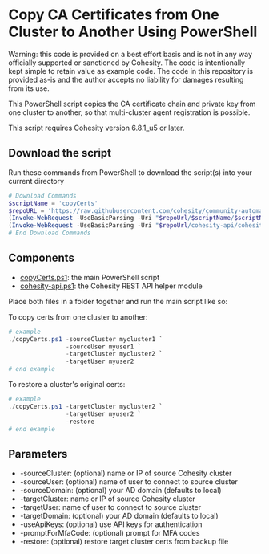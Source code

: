 # Copy CA Certificates from One Cluster to Another Using PowerShell

Warning: this code is provided on a best effort basis and is not in any way officially supported or sanctioned by Cohesity. The code is intentionally kept simple to retain value as example code. The code in this repository is provided as-is and the author accepts no liability for damages resulting from its use.

This PowerShell script copies the CA certificate chain and private key from one cluster to another, so that multi-cluster agent registration is possible.

This script requires Cohesity version 6.8.1_u5 or later.

## Download the script

Run these commands from PowerShell to download the script(s) into your current directory

```powershell
# Download Commands
$scriptName = 'copyCerts'
$repoURL = 'https://raw.githubusercontent.com/cohesity/community-automation-samples/main/powershell'
(Invoke-WebRequest -UseBasicParsing -Uri "$repoUrl/$scriptName/$scriptName.ps1").content | Out-File "$scriptName.ps1"; (Get-Content "$scriptName.ps1") | Set-Content "$scriptName.ps1"
(Invoke-WebRequest -UseBasicParsing -Uri "$repoUrl/cohesity-api/cohesity-api.ps1").content | Out-File cohesity-api.ps1; (Get-Content cohesity-api.ps1) | Set-Content cohesity-api.ps1
# End Download Commands
```

## Components

* [copyCerts.ps1](https://raw.githubusercontent.com/cohesity/community-automation-samples/main/powershell/copyCerts/copyCerts.ps1): the main PowerShell script
* [cohesity-api.ps1](https://raw.githubusercontent.com/cohesity/community-automation-samples/main/powershell/cohesity-api/cohesity-api.ps1): the Cohesity REST API helper module

Place both files in a folder together and run the main script like so:

To copy certs from one cluster to another:

```powershell
# example
./copyCerts.ps1 -sourceCluster mycluster1 `
                -sourceUser myuser1 `
                -targetCluster mycluster2 `
                -targetUser myuser2
# end example
```

To restore a cluster's original certs:

```powershell
# example
./copyCerts.ps1 -targetCluster mycluster2 `
                -targetUser myuser2 `
                -restore
# end example
```

## Parameters

* -sourceCluster: (optional) name or IP of source Cohesity cluster
* -sourceUser: (optional) name of user to connect to source cluster
* -sourceDomain: (optional) your AD domain (defaults to local)
* -targetCluster: name or IP of source Cohesity cluster
* -targetUser: name of user to connect to source cluster
* -targetDomain: (optional) your AD domain (defaults to local)
* -useApiKeys: (optional) use API keys for authentication
* -promptForMfaCode: (optional) prompt for MFA codes
* -restore: (optional) restore target cluster certs from backup file
